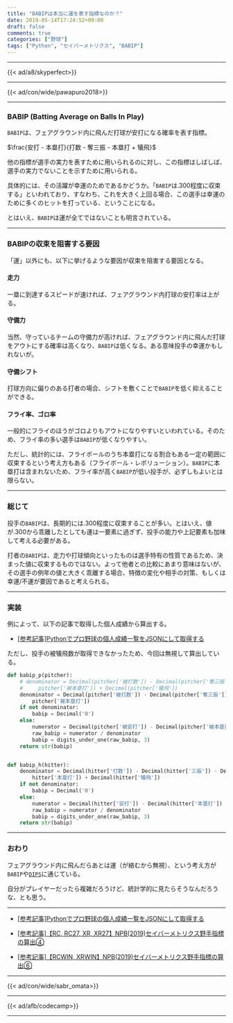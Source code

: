 ```yaml
---
title: "BABIPは本当に運を表す指標なのか？"
date: 2019-05-14T17:24:52+09:00
draft: false
comments: true
categories: ["野球"]
tags: ["Python", "セイバーメトリクス", "BABIP"]
---
```


<!--more-->

---

{{< ad/a8/skyperfect>}}

---

{{< ad/con/wide/pawapuro2018>}}

---

### BABIP (Batting Average on Balls In Play)

`BABIP`は、フェアグラウンド内に飛んだ打球が安打になる確率を表す指標。

$\frac{安打 - 本塁打}{打数 - 奪三振 - 本塁打 + 犠飛}$

他の指標が選手の実力を表すために用いられるのに対し、この指標はしばしば、選手の実力でないことを示すために用いられる。

具体的には、その活躍が幸運のためであるかどうか。「`BABIP`は.300程度に収束する」といわれており、すなわち、これを大きく上回る場合、この選手は幸運のために多くのヒットを打っている、ということになる。

とはいえ、`BABIP`は運が全てではないことも明言されている。

---

### BABIPの収束を阻害する要因

「運」以外にも、以下に挙げるような要因が収束を阻害する要因となる。

#### 走力

一塁に到達するスピードが速ければ、フェアグラウンド内打球の安打率は上がる。

#### 守備力

当然、守っているチームの守備力が高ければ、フェアグラウンド内に飛んだ打球をアウトにする確率は高くなり、`BABIP`は低くなる。ある意味投手の幸運かもしれないが。

#### 守備シフト

打球方向に偏りのある打者の場合、シフトを敷くことで`BABIP`を低く抑えることができる。

#### フライ率、ゴロ率

一般的にフライのほうがゴロよりもアウトになりやすいといわれている。そのため、フライ率の多い選手は`BABIP`が低くなりやすい。

ただし、統計的には、フライボールのうち本塁打になる割合もある一定の範囲に収束するという考え方もある（フライボール・レボリューション）。`BABIP`に本塁打は含まれないため、フライ率が高く`BABIP`が低い投手が、必ずしもよいとは限らない。

---

### 総じて

投手の`BABIP`は、長期的には.300程度に収束することが多い。とはいえ、値が.300から乖離したとしても運は一要素に過ぎず、投手の能力や上記要素も加味して考える必要がある。

打者の`BABIP`は、走力や打球傾向といったものは選手特有の性質であるため、決まった値に収束するものではない。よって他者との比較にあまり意味はないが、その選手の例年の値と大きく乖離する場合、特徴の変化や相手の対策、もしくは幸運/不運が要因であると考えられる。

---

### 実装

例によって、以下の記事で取得した個人成績から算出する。

- [[参考記事]Pythonでプロ野球の個人成績一覧をJSONにして取得する](https://www.ted027.com/post/python-personal-records)

ただし、投手の被犠飛数が取得できなかったため、今回は無視して算出している。

```py:sabr.py
def babip_p(pitcher):
    # denominator = Decimal(pitcher['被打数']) - Decimal(pitcher['奪三振']) - Decimal(
    #     pitcher['被本塁打']) + Decimal(pitcher['犠飛'])
    denominator = Decimal(pitcher['被打数']) - Decimal(pitcher['奪三振']) - Decimal(
        pitcher['被本塁打'])
    if not denominator:
        babip = Decimal('0')
    else:
        numerator = Decimal(pitcher['被安打']) - Decimal(pitcher['被本塁打'])
        raw_babip = numerator / denominator
        babip = digits_under_one(raw_babip, 3)
    return str(babip)


def babip_h(hitter):
    denominator = Decimal(hitter['打数']) - Decimal(hitter['三振']) - Decimal(
        hitter['本塁打']) + Decimal(hitter['犠飛'])
    if not denominator:
        babip = Decimal('0')
    else:
        numerator = Decimal(hitter['安打']) - Decimal(hitter['本塁打'])
        raw_babip = numerator / denominator
        babip = digits_under_one(raw_babip, 3)
    return str(babip)
```

---

### おわり

フェアグラウンド内に飛んだらあとは運（が絡むから無視）、という考え方が`BABIP`や[`DIPS`](https://www.ted027.com/post/sabr-pitch-fip#dipsという概念)に通じている。

自分がプレイヤーだったら複雑だろうけど、統計学的に見たらそうなんだろうな、とも思う。

---

- [[参考記事]Pythonでプロ野球の個人成績一覧をJSONにして取得する](https://www.ted027.com/post/python-personal-records)

- [[参考記事]【RC, RC27, XR, XR27】NPB(2019)セイバーメトリクス野手指標の算出④](https://www.ted027.com/post/sabr-hit-rc)

- [[参考記事]【RCWIN, XRWIN】NPB(2019)セイバーメトリクス野手指標の算出⑥](https://www.ted027.com/post/sabr-hit-rcaa)

---

{{< ad/con/wide/sabr_omata>}}

---

{{< ad/afb/codecamp>}}

---
